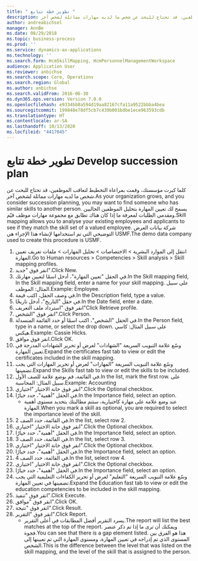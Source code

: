 ```yaml
---
title: " تطوير خطة تتابع "
description: كلما كبرت مؤسستك، وقمت بمراعاة التخطيط لتعاقب الموظفين، قد تحتاج للبحث عن شخص ما لديه مهارات مماثلة لشخص آخر.
author: andreabichsel
manager: AnnBe
ms.date: 08/29/2018
ms.topic: business-process
ms.prod: ''
ms.service: dynamics-ax-applications
ms.technology: ''
ms.search.form: HcmSkillMapping, HcmPersonnelManagementWorkspace
audience: Application User
ms.reviewer: anbichse
ms.search.scope: Core, Operations
ms.search.region: Global
ms.author: anbichse
ms.search.validFrom: 2016-06-30
ms.dyn365.ops.version: Version 7.0.0
ms.openlocfilehash: e9334bb8a594d19aa82167cfa11a9522bbba4bea
ms.sourcegitcommit: 199848e78df5cb7c439b001bdbe1ece963593cdb
ms.translationtype: HT
ms.contentlocale: ar-SA
ms.lasthandoff: 10/13/2020
ms.locfileid: "4417045"
---
```

# <a name="develop-succession-plan"></a><span data-ttu-id="6f4a0-103"> تطوير خطة تتابع </span><span class="sxs-lookup"><span data-stu-id="6f4a0-103">Develop succession plan</span></span>



<span data-ttu-id="6f4a0-104">كلما كبرت مؤسستك، وقمت بمراعاة التخطيط لتعاقب الموظفين، قد تحتاج للبحث عن شخص ما لديه مهارات مماثلة لشخص آخر.</span><span class="sxs-lookup"><span data-stu-id="6f4a0-104">As your organization grows, and you consider succession planning, you may want to find someone who has similar skills to another person.</span></span>  <span data-ttu-id="6f4a0-105">يسمح لك تعيين المهارة بتحليل الموظفين الحاليين ومقدمي الطلبات لمعرفة ما إذا كان هناك تطابق مع مجموعة مهارات موظف قيّم.</span><span class="sxs-lookup"><span data-stu-id="6f4a0-105">Skill mapping allows you to analyse your existing employees and applicants to see if they match the skill set of a valued employee.</span></span> <span data-ttu-id="6f4a0-106">شركة بيانات العرض التوضيحي التي تم استخدامها لإنشاء هذا الإجراء هي USMF.</span><span class="sxs-lookup"><span data-stu-id="6f4a0-106">The demo data company used to create this procedure is USMF.</span></span>

1. <span data-ttu-id="6f4a0-107">انتقل إلى الموارد البشرية > الاختصاصات > تحليل المهارات > ملفات تعريف تعيين المهارة.</span><span class="sxs-lookup"><span data-stu-id="6f4a0-107">Go to Human resources > Competencies > Skill analysis > Skill mapping profiles.</span></span>
2. <span data-ttu-id="6f4a0-108">انقر فوق "جديد".</span><span class="sxs-lookup"><span data-stu-id="6f4a0-108">Click New.</span></span>
3. <span data-ttu-id="6f4a0-109">في الحقل "تعيين المهارة"، أدخل اسمًا لتعيين مهارتك.</span><span class="sxs-lookup"><span data-stu-id="6f4a0-109">In the Skill mapping field, In the Skill mapping field, enter a name for your skill mapping.</span></span>  <span data-ttu-id="6f4a0-110">على سبيل المثال: الموظف.</span><span class="sxs-lookup"><span data-stu-id="6f4a0-110">Example: Employee.</span></span>
4. <span data-ttu-id="6f4a0-111">في وصف الحقل، اكتب قيمة.</span><span class="sxs-lookup"><span data-stu-id="6f4a0-111">In the Description field, type a value.</span></span>
5. <span data-ttu-id="6f4a0-112">في حقل "التاريخ"، أدخل تاريخًا.</span><span class="sxs-lookup"><span data-stu-id="6f4a0-112">In the Date field, enter a date.</span></span>
6. <span data-ttu-id="6f4a0-113">انقر فوق "استرداد ملف التعريف"</span><span class="sxs-lookup"><span data-stu-id="6f4a0-113">Click Retrieve profile.</span></span>
7. <span data-ttu-id="6f4a0-114">انقر فوق "الشخص‬".</span><span class="sxs-lookup"><span data-stu-id="6f4a0-114">Click Person.</span></span>
8. <span data-ttu-id="6f4a0-115">في الحقل "الشخص"، اكتب اسمًا أو حدد القائمة المنسدلة.</span><span class="sxs-lookup"><span data-stu-id="6f4a0-115">In the Person field, type in a name, or select the drop down.</span></span>  <span data-ttu-id="6f4a0-116">على سبيل المثال: كاسي هيكس.</span><span class="sxs-lookup"><span data-stu-id="6f4a0-116">Example: Cassie Hicks.</span></span>
9. <span data-ttu-id="6f4a0-117">انقر فوق موافق.</span><span class="sxs-lookup"><span data-stu-id="6f4a0-117">Click OK.</span></span>
10. <span data-ttu-id="6f4a0-118">وسّع علامة التبويب السريعة "الشهادات" لعرض أو تحرير الشهادات المدرجة في تعيين المهارة.</span><span class="sxs-lookup"><span data-stu-id="6f4a0-118">Expand the certificates fast tab to view or edit the certificates included in the skill mapping.</span></span>
11. <span data-ttu-id="6f4a0-119">وسّع علامة التبويب السريعة "المهارات" لعرض أو تحرير المهارات التي يجب تضمينها.</span><span class="sxs-lookup"><span data-stu-id="6f4a0-119">Expand the Skills fast tab to view or edit the skills to be included.</span></span>
12. <span data-ttu-id="6f4a0-120">في القائمة، قم بوضع علامة للصف الأول.</span><span class="sxs-lookup"><span data-stu-id="6f4a0-120">In the list, mark the first row.</span></span>  <span data-ttu-id="6f4a0-121">على سبيل المثال: المحاسبة.</span><span class="sxs-lookup"><span data-stu-id="6f4a0-121">Example:  Accounting</span></span>
13. <span data-ttu-id="6f4a0-122">انقر فوق خانة الاختيار "اختياري".</span><span class="sxs-lookup"><span data-stu-id="6f4a0-122">Click the Optional checkbox.</span></span>
14. <span data-ttu-id="6f4a0-123">في الحقل "أهمية‬"، حدد خيارًا.</span><span class="sxs-lookup"><span data-stu-id="6f4a0-123">In the Importance field, select an option.</span></span>
    * <span data-ttu-id="6f4a0-124">عند وضع علامة على مهارة كاختيارية، ستتم مطالبتك بتحديد مستوى أهمية المهارة.</span><span class="sxs-lookup"><span data-stu-id="6f4a0-124">When you mark a skill as optional, you are required to select the importance level of the skill.</span></span>  
15. <span data-ttu-id="6f4a0-125">في القائمة، حدد الصف 2.</span><span class="sxs-lookup"><span data-stu-id="6f4a0-125">In the list, select row 2.</span></span>
16. <span data-ttu-id="6f4a0-126">انقر فوق خانة الاختيار "اختياري".</span><span class="sxs-lookup"><span data-stu-id="6f4a0-126">Click the Optional checkbox.</span></span>
17. <span data-ttu-id="6f4a0-127">في الحقل "أهمية‬"، حدد خيارًا.</span><span class="sxs-lookup"><span data-stu-id="6f4a0-127">In the Importance field, select an option.</span></span>
18. <span data-ttu-id="6f4a0-128">في القائمة، حدد الصف 3.</span><span class="sxs-lookup"><span data-stu-id="6f4a0-128">In the list, select row 3.</span></span>
19. <span data-ttu-id="6f4a0-129">انقر فوق خانة الاختيار "اختياري".</span><span class="sxs-lookup"><span data-stu-id="6f4a0-129">Click the Optional checkbox.</span></span>
20. <span data-ttu-id="6f4a0-130">في الحقل "أهمية‬"، حدد خيارًا.</span><span class="sxs-lookup"><span data-stu-id="6f4a0-130">In the Importance field, select an option.</span></span>
21. <span data-ttu-id="6f4a0-131">في القائمة، حدد الصف 4.</span><span class="sxs-lookup"><span data-stu-id="6f4a0-131">In the list, select row 4.</span></span>
22. <span data-ttu-id="6f4a0-132">انقر فوق خانة الاختيار "اختياري".</span><span class="sxs-lookup"><span data-stu-id="6f4a0-132">Click the Optional checkbox.</span></span>
23. <span data-ttu-id="6f4a0-133">في الحقل "أهمية‬"، حدد خيارًا.</span><span class="sxs-lookup"><span data-stu-id="6f4a0-133">In the Importance field, select an option.</span></span>
24. <span data-ttu-id="6f4a0-134">وسّع علامة التبويب السريعة "التعليم" لعرض أو تحرير الكفاءات التعليمية التي يجب تضمينها في تعيين المهارة.</span><span class="sxs-lookup"><span data-stu-id="6f4a0-134">Expand the Education fast tab to view or edit the education competencies to be included in the skill mapping.</span></span>
25. <span data-ttu-id="6f4a0-135">انقر فوق "تنفيذ".</span><span class="sxs-lookup"><span data-stu-id="6f4a0-135">Click Execute.</span></span>
26. <span data-ttu-id="6f4a0-136">انقر فوق "موافق".</span><span class="sxs-lookup"><span data-stu-id="6f4a0-136">Click OK.</span></span>
27. <span data-ttu-id="6f4a0-137">انقر فوق "نتيجة".</span><span class="sxs-lookup"><span data-stu-id="6f4a0-137">Click Result.</span></span>
28. <span data-ttu-id="6f4a0-138">انقر فوق "التقرير".</span><span class="sxs-lookup"><span data-stu-id="6f4a0-138">Click Report.</span></span>
    * <span data-ttu-id="6f4a0-139">يسرد التقرير أفضل المطابقات في أعلى التقرير.</span><span class="sxs-lookup"><span data-stu-id="6f4a0-139">The report will list the best matches at the top of the report.</span></span>  <span data-ttu-id="6f4a0-140">ويمكنك أن ترى ما إذا تم ذكر عنصر فجوة.</span><span class="sxs-lookup"><span data-stu-id="6f4a0-140">You can see that there is a gap element listed.</span></span>  <span data-ttu-id="6f4a0-141">هذا هو الفرق بين المستوى الذي تم إدراجه في تعيين المهارة، ومستوى المهارة التي تم تعيينها إلى الشخص.</span><span class="sxs-lookup"><span data-stu-id="6f4a0-141">This is the difference between the level that was listed on the skill mapping, and the level of the skill that is assigned to the person.</span></span>  

